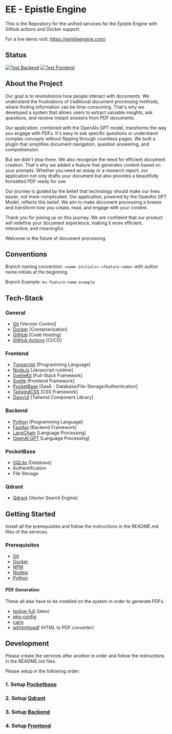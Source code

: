 # EE - Epistle Engine

This is the Repository for the unified services for the Epistle Engine with Github actions and Docker support.

For a live demo visit:
https://epistleengine.com/

## Status

[![Test Backend](https://github.com/kamyabnazari/epistle-engine/actions/workflows/test-backend.yml/badge.svg)](https://github.com/kamyabnazari/epistle-engine/actions/workflows/test-backend.yml)
[![Test Frontend](https://github.com/kamyabnazari/epistle-engine/actions/workflows/test-frontend.yml/badge.svg)](https://github.com/kamyabnazari/epistle-engine/actions/workflows/test-frontend.yml)

## About the Project

Our goal is to revolutionize how people interact with documents. We understand the frustrations of traditional document processing methods, where finding information can be time-consuming. That's why we developed a system that allows users to extract valuable insights, ask questions, and receive instant answers from PDF documents.

Our application, combined with the OpenAIs GPT model, transforms the way you engage with PDFs. It's easy to ask specific questions or understand complex concepts without flipping through countless pages. We built a plugin that simplifies document navigation, question answering, and comprehension.

But we didn't stop there. We also recognize the need for efficient document creation. That's why we added a feature that generates content based on your prompts. Whether you need an essay or a research report, our application not only drafts your document but also provides a beautifully formatted PDF ready for use.

Our journey is guided by the belief that technology should make our lives easier, not more complicated. Our application, powered by the OpenAIs GPT Model, reflects this belief. We aim to make document processing a breeze and transform how you create, read, and engage with your content.

Thank you for joining us on this journey. We are confident that our product will redefine your document experience, making it more efficient, interactive, and meaningful.

Welcome to the future of document processing.

## Conventions

Branch naming convention: `<name-initials>-<feature-name>` with author name initials at the beginning.

Branch Example: `kn-feature-name-example`

## Tech-Stack

### General

- [Git](https://git-scm.com) [Version Control]
- [Docker](https://www.docker.com/get-started) [Containerization]
- [GitHub](https://github.com/) [Code Hosting]
- [GitHub Actions](https://github.com/features/actions) [CI/CD]

### Frontend

- [Typescript](https://www.typescriptlang.org/) [Programming Language]
- [NodeJs](https://nodejs.org) [Javascript runtime]
- [SvelteKit](https://kit.svelte.dev/) [Full-Stack Framework]
- [Svelte](https://svelte.dev/) [Frontend Framework]
- [PocketBase](https://www.pocketbase.io/) [SaaS - Database/File-Storage/Authentication]
- [TailwindCSS](https://tailwindcss.com/) [CSS Framework]
- [DaisyUI](https://daisyui.com/) [Tailwind Component Library]

### Backend

- [Python](https://www.python.org/downloads/) [Programming Language]
- [FastApi](https://fastapi.tiangolo.com/) [Backend Framework]
- [LangChain](https://langchain.io/) [Language Processing]
- [OpenAI GPT](https://openai.com/) [Language Processing]

### PocketBase

- [SQLite](https://www.sqlite.org/index.html) [Database]
- Authentification
- File Storage

### Qdrant

- [Qdrant](https://qdrant.io/) [Vector Search Engine]

## Getting Started

Install all the prerequisites and follow the instructions in the README.md files of the services.

### Prerequisites

- [Git](https://git-scm.com/downloads)
- [Docker](https://www.docker.com/get-started)
- [NPM](https://www.npmjs.com/)
- [Nodejs](https://nodejs.org)
- [Python](https://www.python.org/downloads/)

#### PDF Generation

These all also have to be installed on the system in order to generate PDFs.

- [texlive-full](https://www.tug.org/texlive/acquire-netinstall.html) (latex)
- [pkg-config](https://www.freedesktop.org/wiki/Software/pkg-config/)
- [cairo](https://cairographics.org/download/)
- [wkhtmltopdf](https://wkhtmltopdf.org/downloads.html) (HTML to PDF converter)

## Development

Please create the services after another in order and follow the instructions in the README.md files.

Please setup in the following order:

### 1. Setup [Pocketbase](pocketbase/README.md)

### 2. Setup [Qdrant](qdrant/README.md)

### 3. Setup [Backend](backend/README.md)

### 4. Setup [Frontend](frontend/README.md)

